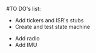 #TO DO's list:
<!-- - Test mbed CAN filter -->
- Add tickers and ISR's stubs
- Create and test state machine
<!-- - Create data structure -->
- Add radio
- Add IMU
